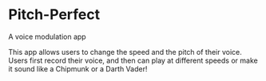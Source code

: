 # Pitch-Perfect
A voice modulation app

This app allows users to change the speed and the pitch of their voice. 
Users first record their voice, and then can play at different speeds or make it sound like a Chipmunk or a Darth Vader!
